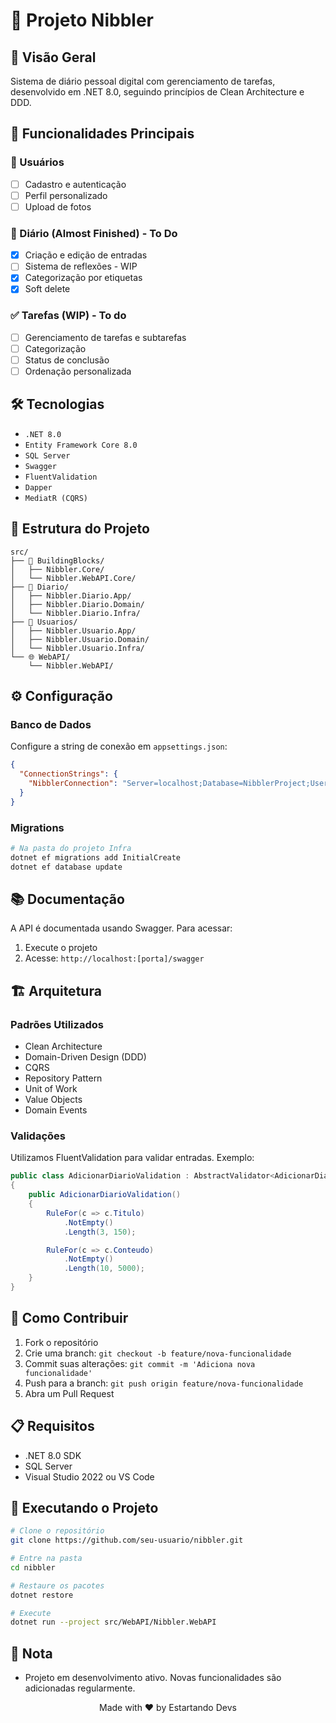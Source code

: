 # 📔 Projeto Nibbler

## 🌟 Visão Geral
Sistema de diário pessoal digital com gerenciamento de tarefas, desenvolvido em .NET 8.0, seguindo princípios de Clean Architecture e DDD.

## 🚀 Funcionalidades Principais

### 👤 Usuários
- [ ] Cadastro e autenticação
- [ ] Perfil personalizado
- [ ] Upload de fotos

### 📝 Diário (Almost Finished) - To Do
- [x] Criação e edição de entradas
- [ ] Sistema de reflexões - WIP
- [x] Categorização por etiquetas
- [x] Soft delete

### ✅ Tarefas (WIP) - To do
- [ ] Gerenciamento de tarefas e subtarefas
- [ ] Categorização
- [ ] Status de conclusão
- [ ] Ordenação personalizada

## 🛠️ Tecnologias

- `.NET 8.0`
- `Entity Framework Core 8.0`
- `SQL Server`
- `Swagger`
- `FluentValidation`
- `Dapper`
- `MediatR (CQRS)`

## 📁 Estrutura do Projeto

```
src/
├── 🧱 BuildingBlocks/
│   ├── Nibbler.Core/
│   └── Nibbler.WebAPI.Core/
├── 📔 Diario/
│   ├── Nibbler.Diario.App/
│   ├── Nibbler.Diario.Domain/
│   └── Nibbler.Diario.Infra/
├── 👤 Usuarios/
│   ├── Nibbler.Usuario.App/
│   ├── Nibbler.Usuario.Domain/
│   └── Nibbler.Usuario.Infra/
└── 🌐 WebAPI/
    └── Nibbler.WebAPI/
```

## ⚙️ Configuração

### Banco de Dados
Configure a string de conexão em `appsettings.json`:

```json
{
  "ConnectionStrings": {
    "NibblerConnection": "Server=localhost;Database=NibblerProject;User Id=sa;Password=SuaSenha;TrustServerCertificate=True"
  }
}
```

### Migrations
```bash
# Na pasta do projeto Infra
dotnet ef migrations add InitialCreate
dotnet ef database update
```

## 📚 Documentação

A API é documentada usando Swagger. Para acessar:

1. Execute o projeto
2. Acesse: `http://localhost:[porta]/swagger`

## 🏗️ Arquitetura

### Padrões Utilizados
- Clean Architecture
- Domain-Driven Design (DDD)
- CQRS
- Repository Pattern
- Unit of Work
- Value Objects
- Domain Events

### Validações
Utilizamos FluentValidation para validar entradas. Exemplo:

```csharp
public class AdicionarDiarioValidation : AbstractValidator<AdicionarDiarioCommand>
{
    public AdicionarDiarioValidation()
    {
        RuleFor(c => c.Titulo)
            .NotEmpty()
            .Length(3, 150);

        RuleFor(c => c.Conteudo)
            .NotEmpty()
            .Length(10, 5000);
    }
}
```

## 🤝 Como Contribuir

1. Fork o repositório
2. Crie uma branch: `git checkout -b feature/nova-funcionalidade`
3. Commit suas alterações: `git commit -m 'Adiciona nova funcionalidade'`
4. Push para a branch: `git push origin feature/nova-funcionalidade`
5. Abra um Pull Request

## 📋 Requisitos

- .NET 8.0 SDK
- SQL Server
- Visual Studio 2022 ou VS Code

## 🚀 Executando o Projeto

```bash
# Clone o repositório
git clone https://github.com/seu-usuario/nibbler.git

# Entre na pasta
cd nibbler

# Restaure os pacotes
dotnet restore

# Execute
dotnet run --project src/WebAPI/Nibbler.WebAPI
```


## 📝 Nota

- Projeto em desenvolvimento ativo. Novas funcionalidades são adicionadas regularmente.
  
<div align="center">
Made with ❤️ by Estartando Devs
</div>
